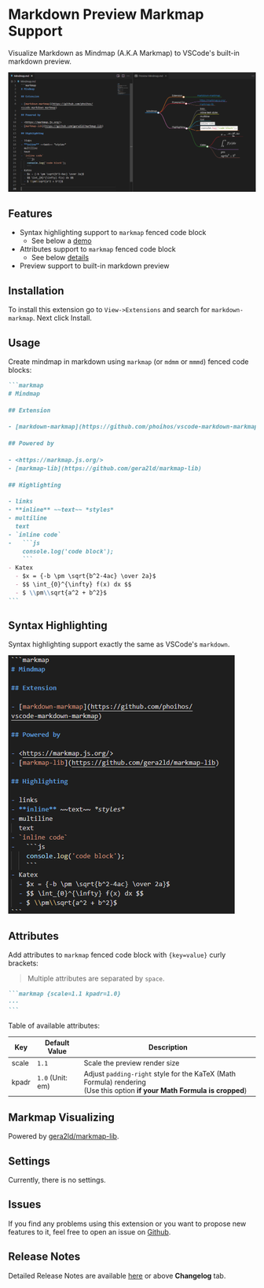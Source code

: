 # Markdown Preview Markmap Support

Visualize Markdown as Mindmap (A.K.A Markmap) to VSCode's built-in markdown preview.

![Demo 1](./images/readme/demo1.png)

## Features

- Syntax highlighting support to `markmap` fenced code block
    - See below a [demo](#syntax-highlighting)
- Attributes support to `markmap` fenced code block
    - See below [details](#attributes)
- Preview support to built-in markdown preview

## Installation

To install this extension go to `View->Extensions` and search for `markdown-markmap`. Next click Install.

## Usage

Create mindmap in markdown using `markmap` (or `mdmm` or `mmmd`) fenced code blocks:

~~~markdown
```markmap
# Mindmap

## Extension

- [markdown-markmap](https://github.com/phoihos/vscode-markdown-markmap)

## Powered by

- <https://markmap.js.org/>
- [markmap-lib](https://github.com/gera2ld/markmap-lib)

## Highlighting

- links
- **inline** ~~text~~ *styles*
- multiline
  text
- `inline code`
-   ```js
    console.log('code block');
    ```
- Katex
  - $x = {-b \pm \sqrt{b^2-4ac} \over 2a}$
  - $$ \int_{0}^{\infty} f(x) dx $$
  - $ \\pm\\sqrt{a^2 + b^2}$
```
~~~

## Syntax Highlighting

Syntax highlighting support exactly the same as VSCode's `markdown`.

![Demo 2](./images/readme/demo2.png)

## Attributes

Add attributes to `markmap` fenced code block with `{key=value}` curly brackets:
> Multiple attributes are separated by `space`.

~~~markdown
```markmap {scale=1.1 kpadr=1.0}
···
```
~~~

Table of available attributes:

| Key   | Default Value    | Description                                                                                               |
| ----- | ---------------- | --------------------------------------------------------------------------------------------------------- |
| scale | `1.1`            | Scale the preview render size                                                                             |
| kpadr | `1.0` (Unit: em) | Adjust `padding-right` style for the KaTeX (Math Formula) rendering<br>(Use this option **if your Math Formula is cropped**) |

## Markmap Visualizing

Powered by [gera2ld/markmap-lib](https://github.com/gera2ld/markmap/tree/master/packages/markmap-lib).

## Settings

Currently, there is no settings.

## Issues

If you find any problems using this extension or you want to propose new features to it, feel free to open an issue on [Github](https://github.com/phoihos/vscode-markdown-markmap/issues).

## Release Notes

Detailed Release Notes are available [here](https://github.com/phoihos/vscode-markdown-markmap/blob/master/CHANGELOG.md) or above **Changelog** tab.

